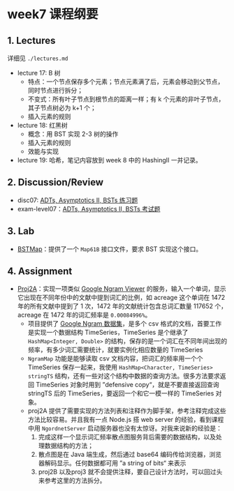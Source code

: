 # week7 课程纲要

## 1. Lectures

详细见 `./lectures.md`

- lecture 17: B 树
    - 特点：一个节点保存多个元素；节点元素满了后，元素会移动到父节点，同时节点进行拆分；
    - 不变式：所有叶子节点到根节点的距离一样；有 k 个元素的非叶子节点，其子节点树必为 k+1 个；
    - 插入元素的规则
- lecture 18: 红黑树
    - 概念：用 BST 实现 2-3 树的操作
    - 插入元素的规则
    - 效能与实现
- lecture 19: 哈希，笔记内容放到 week 8 中的 HashingII 一并记录。

## 2. Discussion/Review 

- disc07: [ADTs, Asymptotics II, BSTs 练习题](https://drive.google.com/file/d/1a1SWyETjnPTgkkTiXmMYzfJNwWEYrPfx/view?usp=sharing)
- exam-level07：[ADTs, Asymptotics II, BSTs 考试题](https://drive.google.com/file/d/1DDGhpJEy6TdUkK-ru8kITbYs4u6HTs62/view?usp=share_link)

## 3. Lab

- [BSTMap](https://sp23.datastructur.es/materials/lab/lab07/)：提供了一个 `Map61B` 接口文件，要求 BST 实现这个接口。

## 4. Assignment

- [Proj2A](https://sp23.datastructur.es/materials/proj/proj2a)：实现一项类似 [Google Ngram Viewer](https://books.google.com/ngrams/graph?content=global+warming%2Cto+the+moon&year_start=1800&year_end=2019&corpus=en-2019&smoothing=0) 的服务，输入一个单词，显示它出现在不同年份中的文献中提到词汇的比例，如 acreage 这个单词在 1472 年的所有文献中提到了 1 次，1472 年的文献统计包含总词汇数量 117652 个，acreage 在 1472 年的词汇频率是 `0.00084996%`。
    - 项目提供了 [Google Ngram 数据集](http://storage.googleapis.com/books/ngrams/books/datasetsv3.html)，是多个 csv 格式的文档，首要工作是实现一个数据结构 TimeSeries，TimeSeries 是个继承了 `HashMap<Integer, Double>` 的结构，保存的是一个词汇在不同年间出现的频率，有多少词汇需要统计，就要实例化相应数量的 TimeSeries
    - `NgramMap` 功能是能够读取 csv 文档内容，把词汇的频率用一个个 TimeSeries 保存一起来，我使用 `HashMap<Character, TimeSeries> stringTS` 结构，还有一些对这个结构中数据的查询方法。很多方法要求返回 TimeSeries 对象时用到 ”defensive copy“，就是不要直接返回查询 stringTS 后的 TimeSeries，要返回一个和它一模一样的 TimeSeries 对象。
    - proj2A 提供了需要实现的方法列表和注释作为脚手架，参考注释完成这些方法比较容易。并且我有一点 Node.js 搭 web server 的经验，看到课程中用 `NgordnetServer` 启动服务器也没有太惊讶。对我来说新的经验是：
        1. 完成这样一个显示词汇频率散点图服务背后需要的数据结构，以及处理数据结构的方法；
        2. 散点图是在 Java 端生成，然后通过 base64 编码传给浏览器，浏览器解码显示。任何数据都可用 ”a string of bits“ 来表示
        3. proj2B 以及proj3 就不会提供注释，要自己设计方法时，可以回过头来参考这里的方法拆分。
